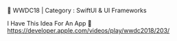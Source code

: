 🍎 WWDC18 | Category : SwiftUI & UI Frameworks

I Have This Idea For An App
🔗 https://developer.apple.com/videos/play/wwdc2018/203/

